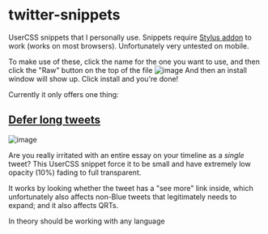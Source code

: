 # twitter-snippets
UserCSS snippets that I personally use. Snippets require [Stylus addon](https://add0n.com/stylus.html) to work (works on most browsers). Unfortunately very untested on mobile.

To make use of these, click the name for the one you want to use, and then click the "Raw" button on the top of the file
![image](https://github.com/diyachan/twitter-snippets/assets/7719971/667b390b-f48e-41ea-9e84-a958a39937a3)
And then an install window will show up. Click install and you're done!

Currently it only offers one thing:
## [Defer long tweets](defer-long-tweets.user.css)
![image](https://github.com/diyachan/twitter-snippets/assets/7719971/ddc9047e-476f-4e7b-bad7-b30132348014)

Are you really irritated with an entire essay on your timeline as a *single* tweet? This UserCSS snippet force it to be small and have extremely low opacity (10%) fading to full transparent.

It works by looking whether the tweet has a "see more" link inside, which unfortunately also affects non-Blue tweets that legitimately needs to expand; and it also affects QRTs.

In theory should be working with any language
